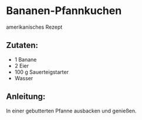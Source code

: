 Bananen-Pfannkuchen
===
amerikanisches Rezept

Zutaten:
---
- 1  Banane
- 2  Eier
- 100 g Sauerteigstarter
-   Wasser

Anleitung:
---
In einer gebutterten Pfanne ausbacken und genießen.